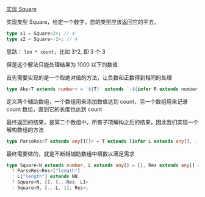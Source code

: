 [实现 Square](https://github.com/type-challenges/type-challenges/blob/main/questions/27133-medium-square/README.md)

实现类型 Square<T>，给定一个数字，您的类型应该返回它的平方。

```ts
type s1 = Square<2>; // 4
type s2 = Square<-2>; // 4
```

思路： `len * count`，比如 3^2, 即 3 个 3

但是这个解法只能处理结果为 1000 以下的数值

首先需要实现的是一个取绝对值的方法，让负数和正数得到相同的处理

```ts
type Abs<T extends number> = `${T}` extends `-${infer R extends number}` ? R : T;
```

定义两个辅助数组，一个数组用来添加数值达到 count，另一个数组用来记录 count 数组，直到它的长度也达到 count

最终返回的结果，是第二个数组中，所有子项解构之后的结果，因此我们实现一个解构数组的方法

```ts
type ParseRes<T extends any[][]> = T extends [infer L extends any[], ...infer R extends any[][]] ? [...L, ...ParseRes<R>] : [];
```

最终需要做的，就是不断相辅助数组中填数以满足需求

```ts
type Square<N extends number, L extends any[] = [], Res extends any[] = [], NN = HandleNegative<N>> = Res["length"] extends NN
  ? ParseRes<Res>["length"]
  : L["length"] extends NN
  ? Square<N, [], [...Res, L]>
  : Square<N, [...L, 1], Res>;
```
